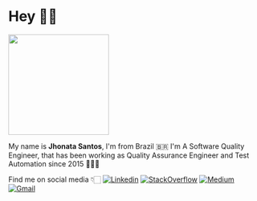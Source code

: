 # Hey 👋🏻

<img style="margin: 0 auto" src="https://media.giphy.com/media/xT9IgG50Fb7Mi0prBC/giphy.gif" height="200">

My name is **Jhonata Santos**, I'm from Brazil 🇧🇷 I'm A Software Quality Engineer, that has been working as 
Quality Assurance Engineer and Test Automation since 2015  🧑🏻‍💻 

Find me on social media 👇🏻
[![Linkedin](https://img.shields.io/badge/LinkedIn-blue?style=for-the-badge&logo=Linkedin)](https://www.linkedin.com/in/jhonata-santos-0a524348/)
[![StackOverflow](https://img.shields.io/badge/Stackoverflow-lightgrey?style=for-the-badge&logo=stack-overflow)](https://stackoverflow.com/users/8054410/jhonata-santos?tab=profile)
[![Medium](https://img.shields.io/badge/Medium-black?style=for-the-badge&logo=Medium)](https://medium.com/@jhoonatasantos)
[![Gmail](https://img.shields.io/badge/-Gmail-c14438?style=for-the-badge&logo=Gmail&logoColor=white&link=mailto:karanalpe@gmail.com)](mailto:jholl12@gmail.com)

